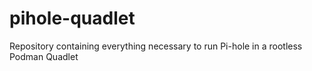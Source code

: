 # pihole-quadlet
Repository containing everything necessary to run Pi-hole in a rootless Podman Quadlet

